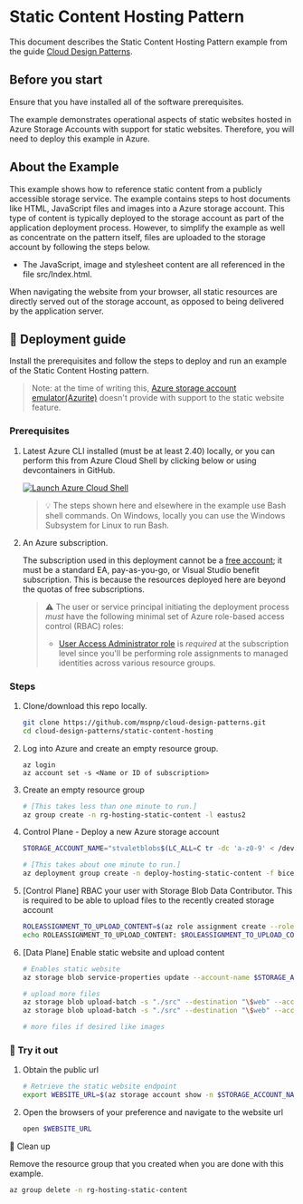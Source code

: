 # Static Content Hosting Pattern

This document describes the Static Content Hosting Pattern example from the guide [Cloud Design Patterns](http://aka.ms/Cloud-Design-Patterns).

## Before you start

Ensure that you have installed all of the software prerequisites.

The example demonstrates operational aspects of static websites hosted in Azure Storage Accounts with support for static websites. Therefore, you will need to deploy this example in Azure.

## About the Example

This example shows how to reference static content from a publicly accessible storage service. The example contains steps to host documents like HTML, JavaScript files and images into a  Azure storage account. This type of content is typically deployed to the storage account as part of the application deployment process. However, to simplify the example as well as concentrate on the pattern itself, files are uploaded to the storage account by following the steps below.

  - The JavaScript, image and stylesheet content are all referenced in the file src/Index.html.

When navigating the website from your browser, all static resources are directly served out of the storage account, as opposed to being delivered by the application server.

## 🚀 Deployment guide

Install the prerequisites and follow the steps to deploy and run an example of the Static Content Hosting pattern.

> Note: at the time of writing this, [Azure storage account emulator(Azurite)](https://github.com/Azure/Azurite) doesn't provide with support to the static website feature.

### Prerequisites

1. Latest Azure CLI installed (must be at least 2.40) locally, or you can perform this from Azure Cloud Shell by clicking below or using devcontainers in GitHub.

   [![Launch Azure Cloud Shell](https://learn.microsoft.com/azure/includes/media/cloud-shell-try-it/launchcloudshell.png)](https://shell.azure.com)

   > 💡 The steps shown here and elsewhere in the example use Bash shell commands. On Windows, locally you can use the Windows Subsystem for Linux to run Bash.

1. An Azure subscription.

   The subscription used in this deployment cannot be a [free account](https://azure.microsoft.com/free); it must be a standard EA, pay-as-you-go, or Visual Studio benefit subscription. This is because the resources deployed here are beyond the quotas of free subscriptions.

   > :warning: The user or service principal initiating the deployment process *must* have the following minimal set of Azure role-based access control (RBAC) roles:
   >
   > - [User Access Administrator role](https://learn.microsoft.com/azure/role-based-access-control/built-in-roles#user-access-administrator) is *required* at the subscription level since you'll be performing role assignments to managed identities across various resource groups.

### Steps

1. Clone/download this repo locally.

   ```bash
   git clone https://github.com/mspnp/cloud-design-patterns.git
   cd cloud-design-patterns/static-content-hosting
   ```

1. Log into Azure and create an empty resource group.

   ```azurecli
   az login
   az account set -s <Name or ID of subscription>
   ```

1. Create an empty resource group

   ```bash
   # [This takes less than one minute to run.]
   az group create -n rg-hosting-static-content -l eastus2
   ```

1. Control Plane - Deploy a new Azure storage account

   ```bash
   STORAGE_ACCOUNT_NAME="stvaletblobs$(LC_ALL=C tr -dc 'a-z0-9' < /dev/urandom | fold -w 7 | head -n 1)"

   # [This takes about one minute to run.]
   az deployment group create -n deploy-hosting-static-content -f bicep/main.bicep -g rg-hosting-static-content -p storageAccountName=$STORAGE_ACCOUNT_NAME
   ```

1. [Control Plane] RBAC your user with Storage Blob Data Contributor. This is required to be able to upload files to the recently created storage account

   ```bash
   ROLEASSIGNMENT_TO_UPLOAD_CONTENT=$(az role assignment create --role ba92f5b4-2d11-453d-a403-e96b0029c9fe --assignee-principal-type user --assignee-object-id $(az ad signed-in-user show --query 'id' -o tsv) --scope $(az storage account show -g rg-hosting-static-content -n $STORAGE_ACCOUNT_NAME --query 'id' -o tsv) --query 'id' -o tsv)
   echo ROLEASSIGNMENT_TO_UPLOAD_CONTENT: $ROLEASSIGNMENT_TO_UPLOAD_CONTENT
   ```

1. [Data Plane] Enable static website and upload content

   ```bash
   # Enables static website
   az storage blob service-properties update --account-name $STORAGE_ACCOUNT_NAME --static-website --404-document 404.html --index-document index.html --auth-mode login

   # upload more files
   az storage blob upload-batch -s "./src" --destination "\$web" --account-name $STORAGE_ACCOUNT_NAME --pattern "*.html" --content-type "text/html" --auth-mode login
   az storage blob upload-batch -s "./src" --destination "\$web" --account-name $STORAGE_ACCOUNT_NAME --pattern "*.js" --content-type "application/javascript" --auth-mode login

   # more files if desired like images
   ```

### 🏁 Try it out

1. Obtain the public url

   ```bash
   # Retrieve the static website endpoint
   export WEBSITE_URL=$(az storage account show -n $STORAGE_ACCOUNT_NAME -g rg-hosting-static-content  --query primaryEndpoints.web --output tsv)
   ```

1. Open the browsers of your preference and navigate to the website url

   ```bash
   open $WEBSITE_URL
   ```

🧹 Clean up

Remove the resource group that you created when you are done with this example.

```bash
az group delete -n rg-hosting-static-content
```
